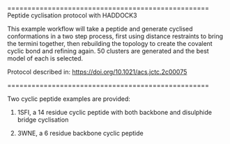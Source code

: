 ==================================================
    Peptide cyclisation protocol with HADDOCK3

This example workflow will take a peptide
and generate cyclised conformations in a two step
process, first using distance restraints to bring the
termini together, then rebuilding the topology to
create the covalent cyclic bond and refining again.
50 clusters are generated and the best model of
each is selected.

Protocol described in: <https://doi.org/10.1021/acs.jctc.2c00075>

==================================================

Two cyclic peptide examples are provided:

1) 1SFI, a 14 residue cyclic peptide with both backbone and disulphide bridge cyclisation

2) 3WNE, a 6 residue backbone cyclic peptide
